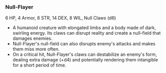 ### Null-Flayer

6 HP, 4 Armor, 8 STR, 14 DEX, 8 WIL, Null Claws (d6)

- A humanoid creature with elongated limbs and a body made of dark, swirling energy. Its claws can disrupt reality and create a null-field that damages enemies.
- Null-Flayer's null-field can also disrupts enemy's attacks and makes them miss more often.
- On a critical hit, Null-Flayer's claws can destabilize an enemy's form, dealing extra damage (+d4) and potentially rendering them intangible for a short period of time.

